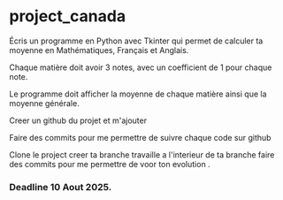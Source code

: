 # project_canada

Écris un programme en Python avec Tkinter qui permet de calculer ta moyenne en Mathématiques, Français et Anglais.

Chaque matière doit avoir 3 notes, avec un coefficient de 1 pour chaque note.

Le programme doit afficher la moyenne de chaque matière ainsi que la moyenne générale.

Creer un github du projet et m'ajouter

Faire des commits pour me permettre de suivre chaque code sur github

Clone le project 
creer ta branche
travaille a l'interieur de ta branche 
faire des commits pour me permettre de voor ton evolution
.
### Deadline 10 Aout 2025.
